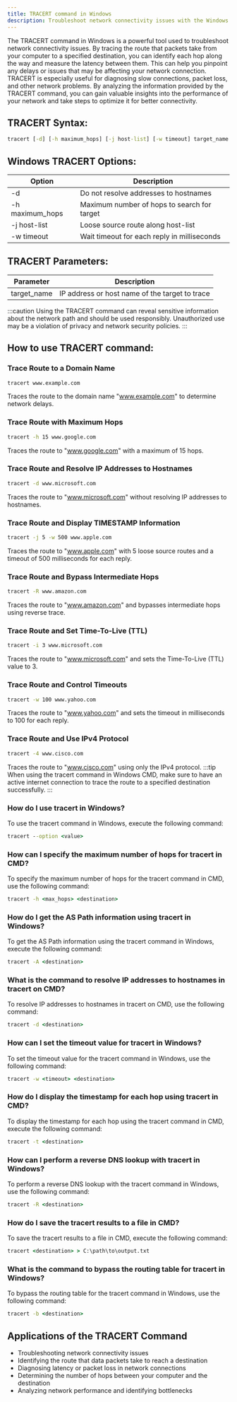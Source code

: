 ```yaml
---
title: TRACERT command in Windows
description: Troubleshoot network connectivity issues with the Windows tracert command. Find the exact path packets take and pinpoint any delays or issues.
---
```


The TRACERT command in Windows is a powerful tool used to troubleshoot network connectivity issues. By tracing the route that packets take from your computer to a specified destination, you can identify each hop along the way and measure the latency between them. This can help you pinpoint any delays or issues that may be affecting your network connection. TRACERT is especially useful for diagnosing slow connections, packet loss, and other network problems. By analyzing the information provided by the TRACERT command, you can gain valuable insights into the performance of your network and take steps to optimize it for better connectivity.
## TRACERT Syntax:
```cmd
tracert [-d] [-h maximum_hops] [-j host-list] [-w timeout] target_name
```

## Windows TRACERT Options:
| Option       | Description                                     |
|--------------|-------------------------------------------------|
| -d           | Do not resolve addresses to hostnames           |
| -h maximum_hops | Maximum number of hops to search for target     |
| -j host-list  | Loose source route along host-list              |
| -w timeout    | Wait timeout for each reply in milliseconds      |

## TRACERT Parameters:
| Parameter    | Description                                     |
|--------------|-------------------------------------------------|
| target_name  | IP address or host name of the target to trace  |

:::caution
Using the TRACERT command can reveal sensitive information about the network path and should be used responsibly. Unauthorized use may be a violation of privacy and network security policies.
:::

## How to use TRACERT command:
### Trace Route to a Domain Name
```cmd
tracert www.example.com
```
Traces the route to the domain name "www.example.com" to determine network delays.

### Trace Route with Maximum Hops
```cmd
tracert -h 15 www.google.com
```
Traces the route to "www.google.com" with a maximum of 15 hops.

### Trace Route and Resolve IP Addresses to Hostnames
```cmd
tracert -d www.microsoft.com
```
Traces the route to "www.microsoft.com" without resolving IP addresses to hostnames.

### Trace Route and Display TIMESTAMP Information
```cmd
tracert -j 5 -w 500 www.apple.com
```
Traces the route to "www.apple.com" with 5 loose source routes and a timeout of 500 milliseconds for each reply.

### Trace Route and Bypass Intermediate Hops
```cmd
tracert -R www.amazon.com
```
Traces the route to "www.amazon.com" and bypasses intermediate hops using reverse trace.

### Trace Route and Set Time-To-Live (TTL)
```cmd
tracert -i 3 www.microsoft.com
```
Traces the route to "www.microsoft.com" and sets the Time-To-Live (TTL) value to 3.

### Trace Route and Control Timeouts
```cmd
tracert -w 100 www.yahoo.com
```
Traces the route to "www.yahoo.com" and sets the timeout in milliseconds to 100 for each reply.

### Trace Route and Use IPv4 Protocol
```cmd
tracert -4 www.cisco.com
```
Traces the route to "www.cisco.com" using only the IPv4 protocol.
:::tip
When using the tracert command in Windows CMD, make sure to have an active internet connection to trace the route to a specified destination successfully.
:::

### How do I use tracert in Windows?
To use the tracert command in Windows, execute the following command:
```cmd
tracert --option <value>
```

### How can I specify the maximum number of hops for tracert in CMD?
To specify the maximum number of hops for the tracert command in CMD, use the following command:
```cmd
tracert -h <max_hops> <destination>
```

### How do I get the AS Path information using tracert in Windows?
To get the AS Path information using the tracert command in Windows, execute the following command:
```cmd
tracert -A <destination>
```

### What is the command to resolve IP addresses to hostnames in tracert on CMD?
To resolve IP addresses to hostnames in tracert on CMD, use the following command:
```cmd
tracert -d <destination>
```

### How can I set the timeout value for tracert in Windows?
To set the timeout value for the tracert command in Windows, use the following command:
```cmd
tracert -w <timeout> <destination>
```

### How do I display the timestamp for each hop using tracert in CMD?
To display the timestamp for each hop using the tracert command in CMD, execute the following command:
```cmd
tracert -t <destination>
```

### How can I perform a reverse DNS lookup with tracert in Windows?
To perform a reverse DNS lookup with the tracert command in Windows, use the following command:
```cmd
tracert -R <destination>
```

### How do I save the tracert results to a file in CMD?
To save the tracert results to a file in CMD, execute the following command:
```cmd
tracert <destination> > C:\path\to\output.txt
```

### What is the command to bypass the routing table for tracert in Windows?
To bypass the routing table for the tracert command in Windows, use the following command:
```cmd
tracert -b <destination>
```

## Applications of the TRACERT Command

- Troubleshooting network connectivity issues
- Identifying the route that data packets take to reach a destination
- Diagnosing latency or packet loss in network connections
- Determining the number of hops between your computer and the destination
- Analyzing network performance and identifying bottlenecks